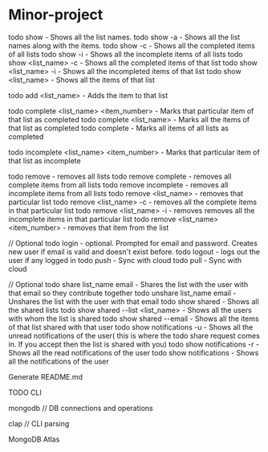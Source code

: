 # Minor-project

todo show - Shows all the list names.
todo show -a - Shows all the list names along with the items.
todo show -c - Shows all the completed items of all lists
todo show -i - Shows all the incomplete items of all lists
todo show <list_name> -c - Shows all the completed items of that list
todo show <list_name> -i - Shows all the incompleted items of that list
todo show <list_name> - Shows all the items of that list

todo add <list_name> <item> - Adds the item to that list

todo complete <list_name> <item_number> - Marks that particular item of that list as completed
todo complete <list_name> - Marks all the items of that list as completed
todo complete - Marks all items of all lists as completed

todo incomplete <list_name> <item_number> - Marks that particular item of that list as incomplete

todo remove - removes all lists
todo remove complete - removes all complete items from all lists
todo remove incomplete - removes all incomplete items from all lists
todo remove <list_name> - removes that particular list
todo remove <list_name> -c - removes all the complete items in that particular list
todo remove <list_name> -i - removes removes all the incomplete items in that particular list
todo remove <list_name> <item_number> - removes that item from the list

// Optional
todo login - optional. Prompted for email and password. Creates new user if email is valid and doesn't exist before.
todo logout - logs out the user if any logged in
todo push - Sync with cloud
todo pull - Sync with cloud

// Optional
todo share list_name email - Shares the list with the user with that email so they contribute together
todo unshare list_name email - Unshares the list with the user with that email
todo show shared - Shows all the shared lists
todo show shared --list <list_name> - Shows all the users with whom the list is shared
todo show shared --email <email> - Shows all the items of that list shared with that user
todo show notifications -u - Shows all the unread notifications of the user( this is where the todo share request comes in. If you accept then the list is shared with you)
todo show notifications -r - Shows all the read notifications of the user
todo show notifications - Shows all the notifications of the user

Generate README.md


TODO 
CLI 


mongodb // DB connections and operations

clap // CLI parsing

MongoDB Atlas